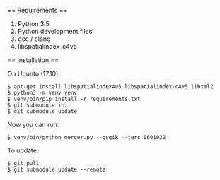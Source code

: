 == Requirements ==

1. Python 3.5
1. Python development files
1. gcc / clang
1. libspatialindex-c4v5

== Installation ==

On Ubuntu (17.10):

```commandline
$ apt-get install libspatialindex4v5 libspatialindex-c4v5 libxml2
$ python3 -m venv venv
$ venv/bin/pip install -r requirements.txt
$ git submodule init
$ git submodule update
```

Now you can run:
```commandline
$ venv/bin/python merger.py --gugik --terc 0601032
```

To update:
```commandline
$ git pull
$ git submodule update --remote
```

